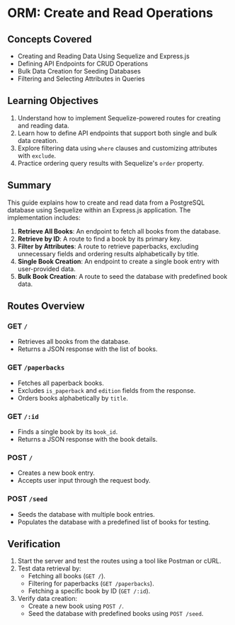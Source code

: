 # ORM: Create and Read Operations

## Concepts Covered

- Creating and Reading Data Using Sequelize and Express.js
- Defining API Endpoints for CRUD Operations
- Bulk Data Creation for Seeding Databases
- Filtering and Selecting Attributes in Queries

## Learning Objectives

1. Understand how to implement Sequelize-powered routes for creating and reading data.
2. Learn how to define API endpoints that support both single and bulk data creation.
3. Explore filtering data using `where` clauses and customizing attributes with `exclude`.
4. Practice ordering query results with Sequelize's `order` property.

## Summary

This guide explains how to create and read data from a PostgreSQL database using Sequelize within an Express.js application. The implementation includes:

1. **Retrieve All Books**: An endpoint to fetch all books from the database.
2. **Retrieve by ID**: A route to find a book by its primary key.
3. **Filter by Attributes**: A route to retrieve paperbacks, excluding unnecessary fields and ordering results alphabetically by title.
4. **Single Book Creation**: An endpoint to create a single book entry with user-provided data.
5. **Bulk Book Creation**: A route to seed the database with predefined book data.

## Routes Overview

### **GET** `/`

- Retrieves all books from the database.
- Returns a JSON response with the list of books.

### **GET** `/paperbacks`

- Fetches all paperback books.
- Excludes `is_paperback` and `edition` fields from the response.
- Orders books alphabetically by `title`.

### **GET** `/:id`

- Finds a single book by its `book_id`.
- Returns a JSON response with the book details.

### **POST** `/`

- Creates a new book entry.
- Accepts user input through the request body.

### **POST** `/seed`

- Seeds the database with multiple book entries.
- Populates the database with a predefined list of books for testing.

## Verification

1. Start the server and test the routes using a tool like Postman or cURL.
2. Test data retrieval by:
   - Fetching all books (`GET /`).
   - Filtering for paperbacks (`GET /paperbacks`).
   - Fetching a specific book by ID (`GET /:id`).
3. Verify data creation:
   - Create a new book using `POST /`.
   - Seed the database with predefined books using `POST /seed`.
